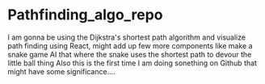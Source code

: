 # Pathfinding_algo_repo
I am gonna be using the Dijkstra's shortest path algorithm and visualize path finding using React, might add up few more components like make a snake game AI that where the snake uses the shortest path to devour the little ball thing
Also this is the first time I am doing sonething on Github that might have some significance....

